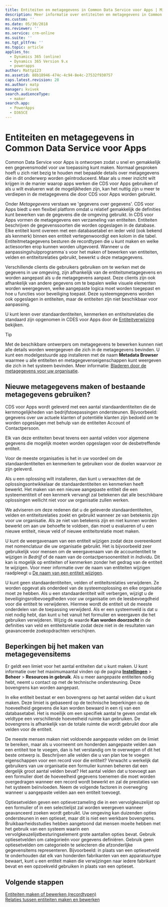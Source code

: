 ```yaml
---
title: Entiteiten en metagegevens in Common Data Service voor Apps | MicrosoftDocs
description: Meer informatie over entiteiten en metagegevens in Common Data Service voor Apps
ms.custom: ''
ms.date: 05/30/2018
ms.reviewer: ''
ms.service: crm-online
ms.suite: ''
ms.tgt_pltfrm: ''
ms.topic: article
applies_to:
  - Dynamics 365 (online)
  - Dynamics 365 Version 9.x
  - powerapps
author: Mattp123
ms.assetid: 88b18946-474c-4c94-8e4c-27532f930757
caps.latest.revision: 28
ms.author: matp
manager: kvivek
search.audienceType:
  - maker
search.app:
  - PowerApps
  - D365CE
---
```


# <a name="entities-and-metadata-in-common-data-service-for-apps"></a>Entiteiten en metagegevens in Common Data Service voor Apps

Common Data Service voor Apps is ontworpen zodat u snel en gemakkelijk een gegevensmodel voor uw toepassing kunt maken. Normaal gesproken hoeft u zich niet bezig te houden met bepaalde details over metagegevens die in dit onderwerp worden geïntroduceerd. Maar als u meer inzicht wilt krijgen in de manier waarop apps werken die CDS voor Apps gebruiken of als u wilt evalueren wat de mogelijkheden zijn, kan het nuttig zijn u meer te verdiepen in de metagegevens die door CDS voor Apps worden gebruikt.

Onder *Metagegevens* verstaan we 'gegevens over gegevens'. CDS voor Apps biedt u een flexibel platform omdat u relatief gemakkelijk de definities kunt bewerken van de gegevens die de omgeving gebruikt. In CDS voor Apps vormen de metagegevens een verzameling van entiteiten. Entiteiten beschrijven de gegevenssoorten die worden opgeslagen in de database.  Elke entiteit komt overeen met een databasetabel en ieder veld (ook bekend als kenmerk) binnen een entiteit vertegenwoordigt een kolom in die tabel. Entiteitmetagegevens besturen de recordtypen die u kunt maken en welke actiesoorten erop kunnen worden uitgevoerd. Wanneer u de aanpassingshulpprogramma´s voor het maken of bewerken van entiteiten, velden en entiteitsrelaties gebruikt, bewerkt u deze metagegevens. 
  
Verschillende clients die gebruikers gebruiken om te werken met de gegevens in uw omgeving, zijn afhankelijk van de entiteitsmetagegevens en worden aangepast als u de metagegevens aanpast. Deze clients zijn ook afhankelijk van andere gegevens om te bepalen welke visuele elementen worden weergegeven, welke aangepaste logica moet worden toegepast en hoe u functies voor beveiliging toepast. Deze systeemgegevens worden ook opgeslagen in entiteiten, maar de entiteiten zijn niet beschikbaar voor aanpassing.

U kunt leren over standaardentiteiten, kenmerken en entiteitsrelaties die standaard zijn opgenomen in CDES voor Apps door de [Entiteitverwijzing](/powerapps/developer/common-data-service/reference/about-entity-reference) bekijken.

> [!TIP]
> Met de beschikbare ontwerpers om metagegevens te bewerken kunnen niet alle details worden weergegeven die zich in de metagegevens bevinden. U kunt een modelgestuurde app installeren met de naam **Metadata Browser** waarmee u alle entiteiten en metagegevenseigenschappen kunt weergeven die zich in het systeem bevinden. Meer informatie: [Bladeren door de metagegevens voor uw organisatie](https://docs.microsoft.com/dynamics365/customer-engagement/developer/browse-your-metadata).
  
<a name="BKMK_CreateNewOrUseExistingMetadata"></a>

## <a name="create-new-metadata-or-use-existing-metadata"></a>Nieuwe metagegevens maken of bestaande metagegevens gebruiken?

CDS voor Apps wordt geleverd met een aantal standaardentiteiten die de kernmogelijkheden van bedrijfstoepassingen ondersteunen. Bijvoorbeeld: gegevens over uw actuele klanten of potentiële klanten zijn bedoeld om te worden opgeslagen met behulp van de entiteiten Account of Contactpersoon.  
  
Elk van deze entiteiten bevat tevens een aantal velden voor algemene gegevens die mogelijk moeten worden opgeslagen voor de desbetreffende entiteit.  
  
Voor de meeste organisaties is het in uw voordeel om de standaardentiteiten en kenmerken te gebruiken voor de doelen waarvoor ze zijn geleverd. 
  
Als u een oplossing wilt installeren, dan kunt u verwachten dat de oplossingsontwikkelaar de standaardentiteiten en kenmerken heeft bewerkt. Het maken van een nieuwe aangepaste entiteit die een systeementiteit of een kenmerk vervangt zal betekenen dat alle beschikbare oplossingen wellicht niet voor uw organisatie zullen werken.  
  
We adviseren om deze redenen dat u de geleverde standaardentiteiten, velden en entiteitsrelaties zoekt en gebruikt wanneer ze van betekenis zijn voor uw organisatie. Als ze niet van betekenis zijn en niet kunnen worden bewerkt om aan uw behoefte te voldoen, dan moet u evalueren of u een nieuwe entiteit, nieuw veld of nieuwe entiteitsrelatie moet maken. 

<!--  Can we say this yet? 
    
> [!NOTE]
> The [Common Data Model](/powerapps/common-data-model/overview) will provide a capability to add additional standard entities. 

-->

U kunt de weergavenaam van een entiteit wijzigen zodat deze overeenkomt met nomenclatuur die uw organisatie gebruikt. Het is bijvoorbeeld zeer gebruikelijk voor mensen om de weergavenaam van de accountentiteit te wijzigen in *Bedrijf* of de naam van de contactpersoonentiteit in *Individu*. Dit kan is mogelijk op entiteiten of kenmerken zonder het gedrag van de entiteit te wijzigen. Voor meer informatie over de naam van entiteiten wijzigen raadpleegt u [De naam van een entiteit wijzigen](edit-entities.md#change-the-name-of-an-entity).
  
U kunt geen standaardentiteiten, velden of entiteitsrelaties verwijderen. Ze worden opgevat als onderdeel van de systeemoplossing en elke organisatie moet ze hebben. Als u een standaardentiteit wilt verbergen, wijzigt u de beveiligingsrolbevoegdheden voor uw organisatie om de leesbevoegdheid voor die entiteit te verwijderen. Hiermee wordt de entiteit uit de meeste onderdelen van de toepassing verwijderd. Als er een systeemveld is dat u niet nodig hebt, dan kunt u het vanuit het formulier en weergaven die het gebruiken verwijderen. Wijzig de waarde **Kan worden doorzocht** in de definities van veld en entiteitsrelatie zodat deze niet in de resultaten van geavanceerde zoekopdrachten verschijnen. 
  
<a name="BKMK_LimitationsOnMetadata"></a>   

## <a name="limitations-on-creating-metadata-items"></a>Beperkingen bij het maken van metagegevensitems  

Er geldt een limiet voor het aantal entiteiten dat u kunt maken. U kunt informatie over het maximumaantal vinden op de pagina **[Instellingen](../model-driven-apps/advanced-navigation.md#settings)** > **Beheer** > **Resources in gebruik**. Als u meer aangepaste entiteiten nodig hebt, neemt u contact op met de technische ondersteuning. Deze bovengrens kan worden aangepast.  
  
In elke entiteit bestaat er een bovengrens op het aantal velden dat u kunt maken. Deze limiet is gebaseerd op de technische beperkingen op de hoeveelheid gegevens die kan worden bewaard in een rij van een databasetabel. Het is moeilijk om een specifiek aantal te geven omdat elk veldtype een verschillende hoeveelheid ruimte kan gebruiken. De bovengrens is afhankelijk van de totale ruimte die wordt gebruikt door alle velden voor de entiteit.  
  
De meeste mensen maken niet voldoende aangepaste velden om de limiet te bereiken, maar als u voorneemt om honderden aangepaste velden aan een entiteit toe te voegen, dan is het verstandig om te overwegen of dit het beste ontwerp is. Beschrijven alle velden die u van plan toe te voegen eigenschappen voor een record voor die entiteit? Verwacht u werkelijk dat gebruikers van uw organisatie een formulier kunnen beheren dat een dergelijk groot aantal velden bevat? Het aantal velden dat u toevoegt aan een formulier doet de hoeveelheid gegevens toenemen die moet worden overgedragen wanneer een record wordt bewerkt en zal de prestaties van het systeem beïnvloeden. Neem de volgende factoren in overweging wanneer u aangepaste velden aan een entiteit toevoegt.  
  
Optiesetvelden geven een optieverzameling die in een vervolgkeuzelijst op een formulier of in een selectielijst zal worden weergeven wanneer geavanceerd zoeken wordt gebruikt. Uw omgeving kan duizenden opties ondersteunen in een optieset, maar dit is niet een werkbare bovengrens. Bruikbaarheidsstudies hebben aangetoond dat mensen moeite hebben met het gebruik van een systeem waarin een vervolgkeuzelijstbesturingselement grote aantallen opties bevat. Gebruik optiesetvelden om categorieën voor gegevens definiëren. Gebruik geen optiesetvelden om categorieën te selecteren die afzonderlijke gegevensitems representeren. Bijvoorbeeld: in plaats van een optiesetveld te onderhouden dat elk van honderden fabrikanten van een apparatuurtype bewaart, kunt u een entiteit maken die verwijzingen naar iedere fabrikant bevat en een opzoekveld gebruiken in plaats van een optieset.  
  
## <a name="next-steps"></a>Volgende stappen 

[Entiteiten maken of bewerken (recordtypen)](create-edit-entities.md)<br />
[Relaties tussen entiteiten maken en bewerken](create-edit-entity-relationships.md)


